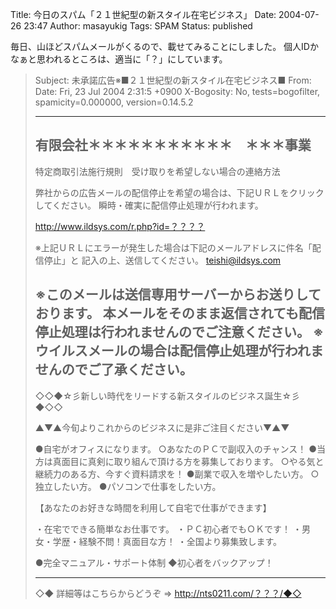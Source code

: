 Title: 今日のスパム「２１世紀型の新スタイル在宅ビジネス」
Date: 2004-07-26 23:47
Author: masayukig
Tags: SPAM
Status: published

毎日、山ほどスパムメールがくるので、載せてみることにしました。
個人IDかなぁと思われるところは、適当に「？」にしています。

> Subject: 未承諾広告※■２１世紀型の新スタイル在宅ビジネス■
> From:
> Date: Fri, 23 Jul 2004 2:31:5 +0900
> X-Bogosity: No, tests=bogofilter, spamicity=0.000000, version=0.14.5.2
>
> ------------------------------------------------------------
>
> 有限会社＊＊＊＊＊＊＊＊＊＊＊　＊＊＊事業
> ------------------------------------------------------------
> 特定商取引法施行規則　受け取りを希望しない場合の連絡方法
>
> 弊社からの広告メールの配信停止を希望の場合は、下記ＵＲＬをクリックしてください。
> 瞬時・確実に配信停止処理が行われます。
>
> http://www.ildsys.com/r.php?id=？？？？
>
> ※上記ＵＲＬにエラーが発生した場合は下記のメールアドレスに件名「配信停止」と
> 記入の上、送信してください。
> teishi@ildsys.com
>
> ※このメールは送信専用サーバーからお送りしております。
> 本メールをそのまま返信されても配信停止処理は行われませんのでご注意ください。
> ※ウイルスメールの場合は配信停止処理が行われませんのでご了承ください。
> ------------------------------------------------------------
> ◇◇◆☆彡新しい時代をリードする新スタイルのビジネス誕生☆彡◆◇◇
>
> ▲▼▲今旬よりこれからのビジネスに是非ご注目ください▼▲▼
>
> ●自宅がオフィスになります。
> ○あなたのＰＣで副収入のチャンス！
> ●当方は真面目に真剣に取り組んで頂ける方を募集しております。
> ○やる気と継続力のある方、今すぐ資料請求を！
> ●副業で収入を増やしたい方。
> ○独立したい方。
> ●パソコンで仕事をしたい方。
>
> 【あなたのお好きな時間を利用して自宅で仕事ができます】
>
> ・在宅でできる簡単なお仕事です。
> ・ＰＣ初心者でもＯＫです！
> ・男女・学歴・経験不問！真面目な方！
> ・全国より募集致します。
>
> ●完全マニュアル・サポート体制
> ◆初心者をバックアップ！
>
> ---------------------------------------------------------------------
> ◇◆ 詳細等はこちらからどうぞ ⇒ http://nts0211.com/？？？/◆◇
